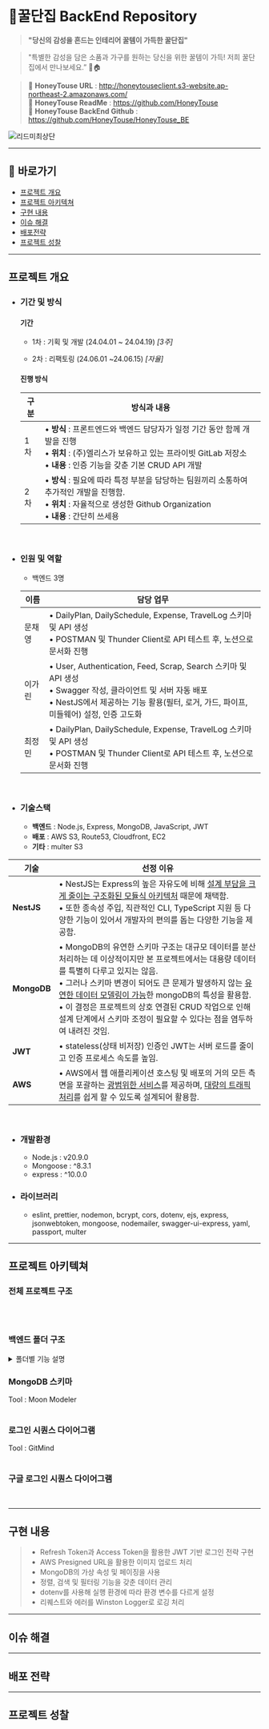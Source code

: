 # 🐝꿀단집 BackEnd Repository

> <b>"당신의 감성을 흔드는 인테리어 꿀템이 가득한 꿀단집"</b>

> "특별한 감성을 담은 소품과 가구를 원하는 당신을 위한 꿀템이 가득!
저희 꿀단집에서 만나보세요.” 🍯🏠

> 📌 <b>HoneyTouse URL</b> : http://honeytouseclient.s3-website.ap-northeast-2.amazonaws.com/<br>
> 📌 <b>HoneyTouse ReadMe</b> : https://github.com/HoneyTouse<br>
> 📌 <b>HoneyTouse BackEnd Github</b> : https://github.com/HoneyTouse/HoneyTouse_BE

![리드미최상단](https://github.com/HoneyTouse/HoneyTouse_BE/assets/127278410/6374c883-fad2-40ad-bec2-01fcf71cac01)

---

## 🔷 바로가기

- [프로젝트 개요](#프로젝트-개요)<br>
- [프로젝트 아키텍쳐](#프로젝트-아키텍쳐)<br>
- [구현 내용](#구현-내용)<br>
- [이슈 해결](#이슈-해결)<br>
- [배포전략](#배포전략)<br>
- [프로젝트 성찰](#프로젝트-성찰)<br>

---

## 프로젝트 개요<br>

- ### 기간 및 방식 <br>

  #### <b>기간</b>

  - <span>1차</span> : 기획 및 개발 (24.04.01 ~ 24.04.19) <i>[3주]</i><br>

  - <span>2차</span> : 리팩토링 (24.06.01 ~24.06.15) <i>[자율]</i><br>

  #### <b>진행 방식</b>

  | 구분 | 방식과 내용                                                                                                                                                                                                                                    |
  | ---- | ---------------------------------------------------------------------------------------------------------------------------------------------------------------------------------------------------------------------------------------------- |
  | 1차  | • <b>방식</b> : 프론트엔드와 백엔드 담당자가 일정 기간 동안 함께 개발을 진행<br> • <b>위치</b> : (주)엘리스가 보유하고 있는 프라이빗 GitLab 저장소<br> • <b>내용</b> : 인증 기능을 갖춘 기본 CRUD API 개발                             |
  | 2차  | • <b>방식</b> : 필요에 따라 특정 부분을 담당하는 팀원끼리 소통하여 추가적인 개발을 진행함.<br> • <b>위치</b> : 자율적으로 생성한 Github Organization<br> • <b>내용</b> : 간단히 쓰세용 |

  <br>

- ### 인원 및 역할 <br>

  - 백엔드 3명<br>

  | 이름   | 담당 업무                                                                                                                                                                                                 |
  | ------ | --------------------------------------------------------------------------------------------------------------------------------------------------------------------------------------------------------- |
   | 문채영 | • DailyPlan, DailySchedule, Expense, TravelLog 스키마 및 API 생성<br> • POSTMAN 및 Thunder Client로 API 테스트 후, 노션으로 문서화 진행 
  | 이가린 | • User, Authentication, Feed, Scrap, Search 스키마 및 API 생성<br> • Swagger 작성, 클라이언트 및 서버 자동 배포<br> • NestJS에서 제공하는 기능 활용(필터, 로거, 가드, 파이프, 미들웨어) 설정, 인증 고도화 |
  | 최정민 | • DailyPlan, DailySchedule, Expense, TravelLog 스키마 및 API 생성<br> • POSTMAN 및 Thunder Client로 API 테스트 후, 노션으로 문서화 진행                                                                   |

    <br>

- ### 기술스택 <br>

  - <b>백엔드</b> : Node.js, Express, MongoDB, JavaScript, JWT
  - <b>배포</b> : AWS S3, Route53, Cloudfront, EC2
  - <b>기타</b> : multer S3

| 기술           | 선정 이유                                                                                                                                                                                                                                                                                                                                                                                           |
| -------------- | --------------------------------------------------------------------------------------------------------------------------------------------------------------------------------------------------------------------------------------------------------------------------------------------------------------------------------------------------------------------------------------------------- |
| <b>NestJS</b>  | • NestJS는 Express의 높은 자유도에 비해 <u>설계 부담을 크게 줄이는 구조화된 모듈식 아키텍처</u> 때문에 채택함. <br> • 또한 종속성 주입, 직관적인 CLI, TypeScript 지원 등 다양한 기능이 있어서 개발자의 편의를 돕는 다양한 기능을 제공함.                                                                                                                                                            |
| <b>MongoDB</b> | • MongoDB의 유연한 스키마 구조는 대규모 데이터를 분산처리하는 데 이상적이지만 본 프로젝트에서는 대용량 데이터를 특별히 다루고 있지는 않음.<br>• 그러나 스키마 변경이 되어도 큰 문제가 발생하지 않는 <u>유연한 데이터 모델링이 가능</u>한 mongoDB의 특성을 활용함.<br> • 이 결정은 프로젝트의 상호 연결된 CRUD 작업으로 인해 설계 단계에서 스키마 조정이 필요할 수 있다는 점을 염두하여 내려진 것임. |
| <b>JWT</b>     | • stateless(상태 비저장) 인증인 JWT는 서버 로드를 줄이고 인증 프로세스 속도를 높임.                                                                                                                                                                                                                                                                                                                 |
| <b>AWS</b>     | • AWS에서 웹 애플리케이션 호스팅 및 배포의 거의 모든 측면을 포괄하는 <u>광범위한 서비스</u>를 제공하며, <u>대량의 트래픽 처리</u>를 쉽게 할 수 있도록 설계되어 활용함.                                                                                                                                                                                                                              |

<br>

- ### 개발환경 <br>

  - Node.js : v20.9.0<br>
  - Mongoose : ^8.3.1<br>
  - express : ^10.0.0<br>

- ### 라이브러리 <br>

  - eslint, prettier, nodemon, bcrypt, cors, dotenv, ejs, express, jsonwebtoken, mongoose, nodemailer, swagger-ui-express, yaml, passport, multer

---

## 프로젝트 아키텍쳐<br>

### 전체 프로젝트 구조


<br>
<br>

### 백엔드 폴더 구조
<details>
<summary>폴더별 기능 설명</summary>
<div markdown="1">

이미지 넣으세요

</div>
</details>

### MongoDB 스키마


Tool : Moon Modeler
<br>
<br>


### 로그인 시퀀스 다이어그램

Tool : GitMind
<br>
<br>

### 구글 로그인 시퀀스 다이어그램

<br>

---

## 구현 내용

> - Refresh Token과 Access Token을 활용한 JWT 기반 로그인 전략 구현
> - AWS Presigned URL을 활용한 이미지 업로드 처리
> - MongoDB의 가상 속성 및 페이징을 사용
> - 정렬, 검색 및 필터링 기능을 갖춘 데이터 관리
> - dotenv를 사용해 실행 환경에 따라 환경 변수를 다르게 설정
> - 리퀘스트와 에러를 Winston Logger로 로깅 처리

---

## 이슈 해결

---

## 배포 전략

---

## 프로젝트 성찰
